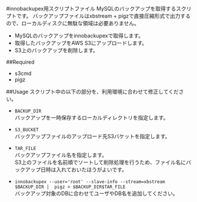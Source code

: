 #innobackupex用スクリプトファイル
MySQLのバックアップを取得するスクリプトです。
バックアップファイルはxbstream + pigzで直接圧縮形式で出力するので、ローカルディスクに無駄な領域は必要ありません。
* MySQLのバックアップをinnobackupexで取得します。
* 取得したバックアップをAWS S3にアップロードします。
* S3上のバックアップを削除します。

##Required
* s3cmd
* pigz

##Usage
スクリプト中の以下の部分を、利用環境に合わせて修正してください。
+ `BACKUP_DIR`  
バックアップを一時保存するローカルディレクトリを指定します。  

+ `S3_BUCKET`  
バックアップファイルのアップロード先S3バケットを指定します。  

+ `TAR_FILE`  
バックアップファイル名を指定します。  
S3上のファイルを名前順でソートして削除処理を行うため、ファイル名にバックアップ日時は入れておいたほうがよいです。  

+ `innobackupex --user='root' --slave-info --stream=xbstream $BACKUP_DIR |  pigz > $BACKUP_DIR$TAR_FILE
`  
バックアップ対象のDBに合わせてユーザやDB名を追加してください。
